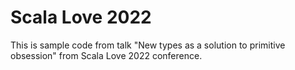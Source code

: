 # Scala Love 2022

This is sample code from talk "New types as a solution to primitive obsession" from Scala Love 2022 conference.
